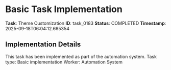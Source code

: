 # Basic Task Implementation

**Task**: Theme Customization
**ID**: task_0183
**Status**: COMPLETED
**Timestamp**: 2025-09-18T06:04:12.665354

## Implementation Details

This task has been implemented as part of the automation system.
Task type: Basic implementation
Worker: Automation System
